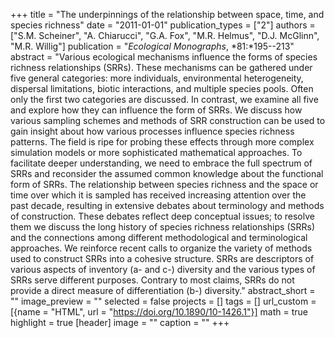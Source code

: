 +++
title = "The underpinnings of the relationship between space, time, and species richness"
date = "2011-01-01"
publication_types = ["2"]
authors = ["S.M. Scheiner", "A. Chiarucci", "G.A. Fox", "M.R. Helmus", "D.J. McGlinn", "M.R. Willig"]
publication = "_Ecological Monographs_, *81:*195--213"
abstract = "Various ecological mechanisms influence the forms of species richness relationships (SRRs). These mechanisms can be gathered under five general categories: more individuals, environmental heterogeneity, dispersal limitations, biotic interactions, and multiple species pools. Often only the first two categories are discussed. In contrast, we examine all five and explore how they can influence the form of SRRs. We discuss how various sampling schemes and methods of SRR construction can be used to gain insight about how various processes influence species richness patterns. The field is ripe for probing these effects through more complex simulation models or more sophisticated mathematical approaches. To facilitate deeper understanding, we need to embrace the full spectrum of SRRs and reconsider the assumed common knowledge about the functional form of SRRs. The relationship between species richness and the space or time over which it is sampled has received increasing attention over the past decade, resulting in extensive debates about terminology and methods of construction. These debates reflect deep conceptual issues; to resolve them we discuss the long history of species richness relationships (SRRs) and the connections among different methodological and terminological approaches. We reinforce recent calls to organize the variety of methods used to construct SRRs into a cohesive structure. SRRs are descriptors of various aspects of inventory (a- and c-) diversity and the various types of SRRs serve different purposes. Contrary to most claims, SRRs do not provide a direct measure of differentiation (b-) diversity."
abstract_short = ""
image_preview = ""
selected = false
projects = []
tags = []
url_custom = [{name = "HTML", url = "https://doi.org/10.1890/10-1426.1"}]
math = true
highlight = true
[header]
image = ""
caption = ""
+++

